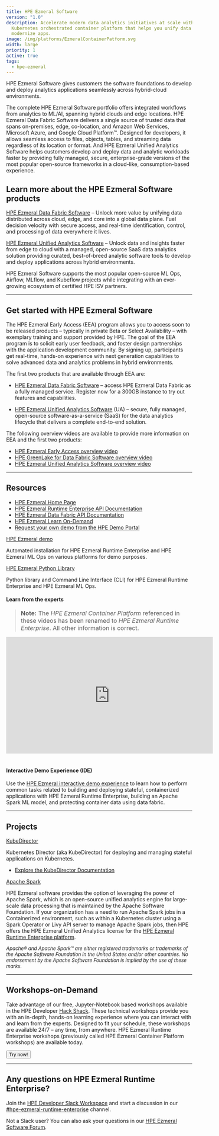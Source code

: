 ```yaml
---
title: HPE Ezmeral Software
version: "1.0"
description: Accelerate modern data analytics initiatives at scale with this
  Kubernetes orchestrated container platform that helps you unify data and
  modernize apps.
image: /img/platforms/EzmeralContainerPatform.svg
width: large
priority: 1
active: true
tags:
  - hpe-ezmeral
---
```

<a id="top"></a>

HPE Ezmeral Software gives customers the software foundations to develop and deploy analytics applications seamlessly across hybrid-cloud environments.

The complete HPE Ezmeral Software portfolio offers integrated workflows from analytics to ML/AI, spanning hybrid clouds and edge locations. HPE Ezmeral Data Fabric Software delivers a single source of trusted data that spans on-premises, edge, co-location, and Amazon Web Services, Microsoft Azure, and Google Cloud Platform™. Designed for developers, it allows seamless access to files, objects, tables, and streaming data regardless of its location or format. And HPE Ezmeral Unified Analytics Software helps customers develop and deploy data and analytic workloads faster by providing fully managed, secure, enterprise-grade versions of the most popular open-source frameworks in a cloud-like, consumption-based experience. 

## Learn more about the HPE Ezmeral Software products

[HPE Ezmeral Data Fabric Software](https://www.hpe.com/us/en/software/ezmeral-data-fabric.html) – Unlock more value by unifying data distributed across cloud, edge, and core into a global data plane. Fuel decision velocity with secure access, and real-time identification, control, and processing of data everywhere it lives. 

[HPE Ezmeral Unified Analytics Software](https://www.hpe.com/us/en/hpe-ezmeral-unified-analytics.html) – Unlock data and insights faster from edge to cloud with a managed, open-source SaaS data analytics solution providing curated, best-of-breed analytic software tools to develop and deploy applications across hybrid environments.

HPE Ezmeral Software supports the most popular open-source ML Ops, Airflow, MLflow, and Kubeflow projects while integrating with an ever-growing ecosystem of certified HPE ISV partners.

- - -

## Get started with HPE Ezmeral Software

The HPE Ezmeral Early Access (EEA) program allows you to access soon to be released products – typically in private Beta or Select Availability – with exemplary training and support provided by HPE. The goal of the EEA program is to solicit early user feedback, and foster design partnerships with the application development community. By signing up, participants get real-time, hands-on experience with next generation capabilities to solve advanced data and analytics problems in hybrid environments.

The first two products that are available through EEA are:

* [HPE Ezmeral Data Fabric Software](https://home.hpe-df.com/) – access HPE Ezmeral Data Fabric as a fully managed service. Register now for a 300GB instance to try out features and capabilities.    

* [HPE Ezmeral Unified Analytics Software]( https://www.hpe.com/us/en/hpe-ezmeral-unified-analytics.html#EEAUA) (UA) – secure, fully managed, open-source software-as-a-service (SaaS) for the data analytics lifecycle that delivers a complete end-to-end solution.

The following overview videos are available to provide more information on EEA and the first two products:

* [HPE Ezmeral Early Access overview video](https://youtu.be/_ygMN4UvqU4)
* [HPE GreenLake for Data Fabric Software overview video](https://youtu.be/YTf5OPsb-cM)
* [HPE Ezmeral Unified Analytics Software overview video](https://youtu.be/z9Q4FG7LzgI)

- - -

## Resources

* [HPE Ezmeral Home Page](https://www.hpe.com/us/en/software.html)
* [HPE Ezmeral Runtime Enterprise API Documentation](https://docs.containerplatform.hpe.com/home/)[](https://docs.containerplatform.hpe.com/home/)
* [HPE Ezmeral Data Fabric API Documentation](https://docs.datafabric.hpe.com/home/)
* [HPE Ezmeral Learn On-Demand](https://learn.ezmeral.software.hpe.com/)
* [Request your own demo from the HPE Demo Portal](https://hpedemoportal.ext.hpe.com/home)

[HPE Ezmeral demo](https://github.com/HewlettPackard/ezdemo)

Automated installation for HPE Ezmeral Runtime Enterprise and HPE Ezmeral ML Ops on various platforms for demo purposes.

[HPE Ezmeral Python Library](https://github.com/hpe-container-platform-community/hpecp-python-library)

Python library and Command Line Interface (CLI) for HPE Ezmeral Runtime Enterprise and HPE Ezmeral ML Ops.

#### Learn from the experts

> <font size="3"> **Note:** The *HPE Ezmeral Container Platform* referenced in these videos has been renamed to *HPE Ezmeral Runtime Enterprise*. All other information is correct. </font> 

<iframe width="560" height="315" src="https://www.youtube.com/embed/fCQpSHDEHY0" frameborder="0" allow="accelerometer; autoplay; clipboard-write; encrypted-media; gyroscope; picture-in-picture" allowfullscreen></iframe>
<br />
<br />

#### Interactive Demo Experience (IDE)

Use the [HPE Ezmeral interactive demo experience](https://www.hpe.com/us/en/resources/solutions/hpe-ezmeral-demo.html) to learn how to perform common tasks related to building and deploying stateful, containerized applications with HPE Ezmeral Runtime Enterprise, building an Apache Spark ML model, and protecting container data using data fabric.

- - -

<a id="projects"></a>

## Projects

[KubeDirector](https://github.com/bluek8s/kubedirector)

Kubernetes Director (aka KubeDirector) for deploying and managing stateful applications on Kubernetes.

* [Explore the KubeDirector Documentation](https://kubedirector.io/)

[Apache Spark](https://spark.apache.org/)

HPE Ezmeral software provides the option of leveraging the power of Apache Spark, which is an open-source unified analytics engine for large-scale data processing that is maintained by the Apache Software Foundation. If your organization has a need to run Apache Spark jobs in a Containerized environment, such as within a Kubernetes cluster using a Spark Operator or Livy API server to manage Apache Spark jobs, then HPE offers the HPE Ezmeral Unified Analytics license for the [HPE Ezmeral Runtime Enterprise platform](https://docs.containerplatform.hpe.com/home/).  

<font size="2"> *Apache® and Apache Spark™ are either registered trademarks or trademarks of the Apache Software Foundation in the United States and/or other countries. No endorsement by the Apache Software Foundation is implied by the use of these marks.* </font>

- - -

## Workshops-on-Demand

Take advantage of our free, Jupyter-Notebook based workshops available in the HPE Developer [Hack Shack](https://developer.hpe.com/hackshack/). These technical workshops provide you with an in-depth, hands-on learning experience where you can interact with and learn from the experts. Designed to fit your schedule, these workshops are available 24/7 – any time, from anywhere. HPE Ezmeral Runtime Enterprise workshops (previously called HPE Ezmeral Container Platform workshops) are available today.

<link rel="stylesheet" href="https://www.w3schools.com/w3css/4/w3.css">
<div class="w3-container w3-center w3-margin-bottom">
  <a href="/hackshack/workshops"><button type="button" class="button">Try now!</button></a>
</div>

- - -

## Any questions on HPE Ezmeral Runtime Enterprise?

Join the [HPE Developer Slack Workspace](https://slack.hpedev.io/) and start a discussion in our [\#hpe-ezmeral-runtime-enterprise](https://app.slack.com/client/T5SNJCC7K/C01BB50LG4W) channel.

Not a Slack user? You can also ask your questions in our [HPE Ezmeral Software Forum](https://hpe.com/forum/ezmeral).